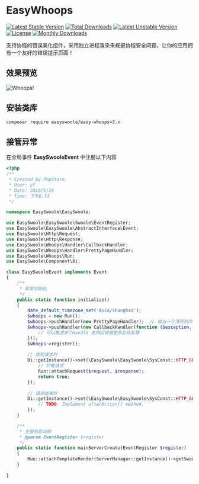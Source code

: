 # EasyWhoops

[![Latest Stable Version](https://poser.pugx.org/easyswoole/easy-whoops/v/stable)](https://packagist.org/packages/easyswoole/easy-whoops)
[![Total Downloads](https://poser.pugx.org/easyswoole/easy-whoops/downloads)](https://packagist.org/packages/easyswoole/easy-whoops)
[![Latest Unstable Version](https://poser.pugx.org/easyswoole/easy-whoops/v/unstable)](https://packagist.org/packages/easyswoole/easy-whoops)
[![License](https://poser.pugx.org/easyswoole/easy-whoops/license)](https://packagist.org/packages/easyswoole/easy-whoops)
[![Monthly Downloads](https://poser.pugx.org/easyswoole/easy-whoops/d/monthly)](https://packagist.org/packages/easyswoole/easy-whoops)

支持协程的错误美化组件，采用独立进程渲染来规避协程安全问题，让你的应用拥有一个友好的错误提示页面！

## 效果预览

![Whoops!](https://i.imgur.com/RKOCgXP.png)

## 安装类库

```bash
composer require easyswoole/easy-whoops=3.x
```

## 接管异常

在全局事件 **EasySwooleEvent** 中注册以下内容

```php
<?php
/**
 * Created by PhpStorm.
 * User: yf
 * Date: 2018/5/28
 * Time: 下午6:33
 */

namespace EasySwoole\EasySwoole;

use EasySwoole\EasySwoole\Swoole\EventRegister;
use EasySwoole\EasySwoole\AbstractInterface\Event;
use EasySwoole\Http\Request;
use EasySwoole\Http\Response;
use EasySwoole\Whoops\Handler\CallbackHandler;
use EasySwoole\Whoops\Handler\PrettyPageHandler;
use EasySwoole\Whoops\Run;
use EasySwoole\Component\Di;

class EasySwooleEvent implements Event
{
    /**
     * 框架初始化
     */
    public static function initialize()
    {
        date_default_timezone_set('Asia/Shanghai');
        $whoops = new Run();
        $whoops->pushHandler(new PrettyPageHandler);  // 输出一个漂亮的页面
        $whoops->pushHandler(new CallbackHandler(function ($exception, $inspector, $run, $handle) {
            // 可以推进多个Handle 支持回调做更多后续处理
        }));
        $whoops->register();
        
        // 收到请求时
        Di::getInstance()->set(\EasySwoole\EasySwoole\SysConst::HTTP_GLOBAL_ON_REQUEST, function (Request $request, Response $response): bool {
            // 拦截请求
            Run::attachRequest($request, $response);
            return true;
        });
        
        // 请求结束时
        Di::getInstance()->set(\EasySwoole\EasySwoole\SysConst::HTTP_GLOBAL_AFTER_REQUEST, function (Request $request, Response $response): void {
            // TODO: Implement afterAction() method.
        });
    }

    /**
     * 主服务启动前
     * @param EventRegister $register
     */
    public static function mainServerCreate(EventRegister $register)
    {
        Run::attachTemplateRender(ServerManager::getInstance()->getSwooleServer());
    }
    
}
```
